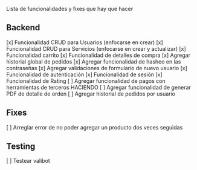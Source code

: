 Lista de funcionalidades y fixes que hay que hacer

## Backend

[x] Funcionalidad CRUD para Usuarios (enfocarse en crear)
[x] Funcionalidad CRUD para Servicios (enfocarse en crear y actualizar)
[x] Funcionalidad carrito
[x] Funcionalidad de detalles de compra
[x] Agregar historial global de pedidos
[x] Agregar funcionalidad de hasheo en las contraseñas 
[x] Agregar validaciones de formulario de nuevo usuario
[x] Funcionalidad de autenticación
[x] Funcionalidad de sesión 
[x] Funcionalidad de Rating
[ ] Agregar funcionalidad de pagos con herramientas de terceros HACIENDO
[ ] Agregar funcionalidad de generar PDF de detalle de orden
[ ] Agregar historial de pedidos por usuario

## Fixes

[ ] Arreglar error de no poder agregar un producto dos veces seguidas

## Testing

[ ] Testear valibot
